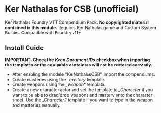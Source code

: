 # Ker Nathalas for CSB (unofficial)
Ker Nathalas Foundry VTT Compendium Pack. **No copyrighted material contained in this module.** Requires Ker Nathalas game and Custom System Builder. Compatible with Foundry v11+

## Install Guide
**IMPORTANT: Check the *Keep Document IDs* checkbox when importing the templates or the equipable containers will not be restored correctly.**

* After enabling the module "KerNathalasCSB", import the compendiums.
* Create masteries using the *_mastery* template.
* Create weapons using the *_weapon** template.
* Create a new character actor and set the template to *_Character* if you want to be able to drag/drop weapons and mastery onto the character sheet. Use the *_Character.1* template if you want to type in the weapon and masteries manually.
